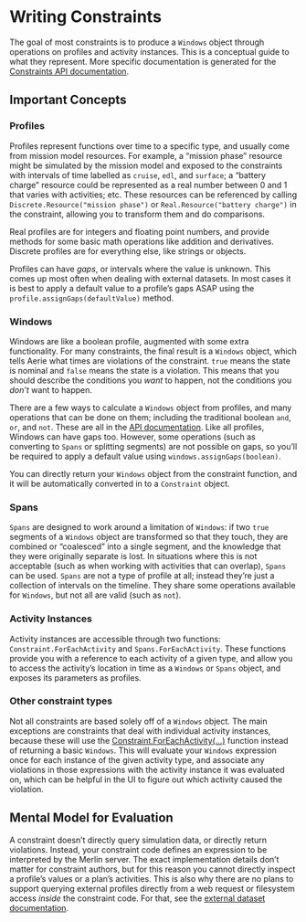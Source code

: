# Writing Constraints

The goal of most constraints is to produce a `Windows` object through
operations on profiles and activity instances. This is a conceptual
guide to what they represent. More specific documentation is generated
for the [Constraints API
documentation](../../../constraints-edsl-api/index).

## Important Concepts

### Profiles

Profiles represent functions over time to a specific type, and usually
come from mission model resources. For example, a “mission phase”
resource might be simulated by the mission model and exposed to the
constraints with intervals of time labelled as `cruise`, `edl`, and
`surface`; a “battery charge” resource could be represented as a real
number between 0 and 1 that varies with activities; etc. These resources
can be referenced by calling `Discrete.Resource("mission phase")` or
`Real.Resource("battery charge")` in the constraint, allowing you to
transform them and do comparisons.

Real profiles are for integers and floating point numbers, and provide
methods for some basic math operations like addition and derivatives.
Discrete profiles are for everything else, like strings or objects.

Profiles can have _gaps_, or intervals where the value is unknown. This
comes up most often when dealing with external datasets. In most cases
it is best to apply a default value to a profile’s gaps ASAP using the
`profile.assignGaps(defaultValue)` method.

### Windows

Windows are like a boolean profile, augmented with some extra
functionality. For many constraints, the final result is a `Windows`
object, which tells Aerie what times are violations of the constraint.
`true` means the state is nominal and `false` means the state is a
violation. This means that you should describe the conditions you _want_
to happen, not the conditions you _don’t_ want to happen.

There are a few ways to calculate a `Windows` object from profiles,
and many operations that can be done on them; including the traditional
boolean `and`, `or`, and `not`. These are all in the [API
documentation](../../../constraints-edsl-api/index). Like all profiles,
Windows can have gaps too. However, some operations (such as converting
to `Spans` or splitting segments) are not possible on gaps, so you’ll
be required to apply a default value using
`windows.assignGaps(boolean)`.

You can directly return your `Windows` object from the constraint function,
and it will be automatically converted in to a `Constraint` object.

### Spans

`Spans` are designed to work around a limitation of `Windows`: if
two `true` segments of a `Windows` object are transformed so that
they touch, they are combined or “coalesced” into a single segment, and
the knowledge that they were originally separate is lost. In situations
where this is not acceptable (such as when working with activities that
can overlap), `Spans` can be used. `Spans` are not a type of profile
at all; instead they’re just a collection of intervals on the timeline.
They share some operations available for `Windows`, but not all are
valid (such as `not`).

### Activity Instances

Activity instances are accessible through two functions:
`Constraint.ForEachActivity` and `Spans.ForEachActivity`. These
functions provide you with a reference to each activity of a given type,
and allow you to access the activity’s location in time as a `Windows`
or `Spans` object, and exposes its parameters as profiles.

### Other constraint types

Not all constraints are based solely off of a `Windows` object. The main exceptions are constraints that deal with
individual activity instances, because these will use the
[Constraint.ForEachActivity(...)](../../../constraints-edsl-api/classes/Constraint.md#foreachactivity) function instead of
returning a basic `Windows`. This will evaluate your `Windows` expression once for each instance of the given activity
type, and associate any violations in those expressions with the activity instance it was evaluated on, which can be helpful
in the UI to figure out which activity caused the violation.

## Mental Model for Evaluation

A constraint doesn’t directly query simulation data, or directly return
violations. Instead, your constraint code defines an expression to be
interpreted by the Merlin server. The exact implementation details don’t
matter for constraint authors, but for this reason you cannot directly
inspect a profile’s values or a plan’s activities. This is also why
there are no plans to support querying external profiles directly from a
web request or filesystem access _inside_ the constraint code. For that,
see the [external dataset documentation](../external-datasets/index.md).
